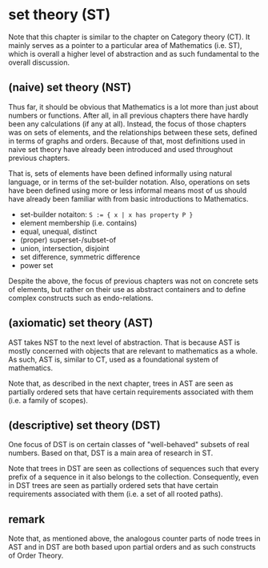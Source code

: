 
# set theory (ST)

Note that this chapter is similar to the chapter on Category theory (CT). It
mainly serves as a pointer to a particular area of Mathematics (i.e. ST), which
is overall a higher level of abstraction and as such fundamental to the overall
discussion.

<!-- ======================================================================= -->
## (naive) set theory (NST)

Thus far, it should be obvious that Mathematics is a lot more than just about
numbers or functions. After all, in all previous chapters there have hardly
been any calculations (if any at all). Instead, the focus of those chapters
was on sets of elements, and the relationships between these sets, defined in
terms of graphs and orders. Because of that, most definitions used in naive
set theory have already been introduced and used throughout previous chapters.

That is, sets of elements have been defined informally using natural language,
or in terms of the set-builder notation. Also, operations on sets have been
defined using more or less informal means most of us should have already been
familiar with from basic introductions to Mathematics.

* set-builder notaiton: `S := { x | x has property P }`
* element membership (i.e. contains)
* equal, unequal, distinct
* (proper) superset-/subset-of
* union, intersection, disjoint
* set difference, symmetric difference
* power set

Despite the above, the focus of previous chapters was not on concrete sets of
elements, but rather on their use as abstract containers and to define complex
constructs such as endo-relations.

<!-- ======================================================================= -->
## (axiomatic) set theory (AST)

AST takes NST to the next level of abstraction. That is because AST is mostly
concerned with objects that are relevant to mathematics as a whole. As such,
AST is, similar to CT, used as a foundational system of mathematics.

Note that, as described in the next chapter, trees in AST are seen as partially
ordered sets that have certain requirements associated with them (i.e. a family
of scopes).

<!-- ======================================================================= -->
## (descriptive) set theory (DST)

One focus of DST is on certain classes of "well-behaved" subsets of real
numbers. Based on that, DST is a main area of research in ST.

Note that trees in DST are seen as collections of sequences such that every
prefix of a sequence in it also belongs to the collection. Consequently, even
in DST trees are seen as partially ordered sets that have certain requirements
associated with them (i.e. a set of all rooted paths).

<!-- ======================================================================= -->
## remark

Note that, as mentioned above, the analogous counter parts of node trees in AST
and in DST are both based upon partial orders and as such constructs of Order
Theory.
